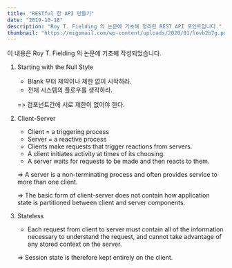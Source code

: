 ```yaml
---
title: "RESTful 한 API 만들기"
date: "2019-10-18"
description: "Roy T. Fielding 의 논문에 기초해 정리된 REST API 포인트입니다."
thumbnail: "https://migomail.com/wp-content/uploads/2020/01/lovb2b7g.png"
---
```


이 내용은 Roy T. Fielding 의 논문에 기초해 작성되었습니다.

1. Starting with the Null Style

   - Blank 부터 제약이나 제한 없이 시작하라.
   - 전체 시스템의 플로우를 생각하라.

   => 컴포넌트간에 서로 제한이 없어야 한다.

2. Client-Server

   - Client = a triggering process
   - Server = a reactive process
   - Clients make requests that trigger reactions from servers.
   - A client initiates activity at times of its choosing.
   - A server waits for requests to be made and then reacts to them.

   => A server is a non-terminating process and often provides service to more than one client.

   => The basic form of client-server does not contain how application state is partitioned between client and server components.

3. Stateless

   - Each request from client to server must contain all of the information necessary to understand the request, and cannot take advantage of any stored context on the server.

   => Session state is therefore kept entirely on the client.
